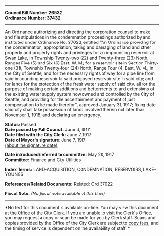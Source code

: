 * * * * *  
  
**Council Bill Number: [](#h0)[](#h2)26532**   
**Ordinance Number: 37432**  
  
* * * * *  
  
An Ordinance authorizing and directing the corporation counsel to make and file stipulations in the condemnation proceedings authorized by and instituted under Ordinance No. 37022, entitled "An Ordinance providing for the condemnation, appropriation, taking and damaging of land and other property and property rights and privileges for an impounding reservoir at Swan Lake, in Township Twenty-two (22) and Twenty-three (23) North, Ranges Five (5) and Six (6) East, W. M.; for a reservoir site in Section Thirty-one (31), Township Twenty-four (24) North, Range Four (4) East, W. M., in the City of Seattle; and for the necessary rights of way for a pipe line from said impounding reservoir to said proposed reservoir site in said city; and for lands for the protection of the fresh water supply of said city, all for the purpose of making certain additions and betterments to and extensions of the existing water supply system now owned and controlled by the City of Seattle; and providing for the ascertainment and payment of just compensation to be made therefor", approved January 31, 1917; fixing date said city shall take possession of lands involved therein not later than November 1, 1918, and declaring an emergency.  
  
**Status:** Passed   
**Date passed by Full Council:** June 4, 1917   
**Date filed with the City Clerk:** June 7, 1917   
**Date of Mayor's signature:** June 7, 1917   
[(about the signature date)](/~public/approvaldate.htm)   
  
  
**Date introduced/referred to committee:** May 28, 1917   
**Committee:** Finance and City Utilities   
  
**Index Terms:** LAND-ACQUISITION, CONDEMNATION, RESERVOIRS, LAKE-YOUNGS  
  
**References/Related Documents:** Related: Ord 37022  
  
**Fiscal Note:** *(No fiscal note available at this time)*  
  
* * * * *  
  
*No text for this document is available on-line. You may view this document at [the Office of the City Clerk](http://www.seattle.gov/leg/clerk/contactUs.htm). If you are unable to visit the Clerk's Office, you may request a copy or scan be made for you by Clerk staff. Scans and copies provided by the Office of the City Clerk are subject to [copy fees](http://clerk.seattle.gov/~public/clerkfees.htm), and the timing of service is dependent on the availability of staff. *  
  
  
